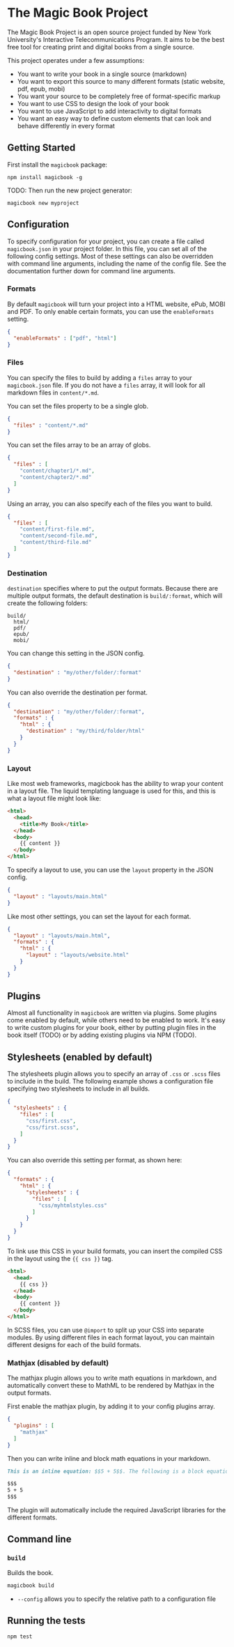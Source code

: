 # The Magic Book Project

The Magic Book Project is an open source project funded by New York University's Interactive Telecommunications Program. It aims to be the best free tool for creating print and digital books from a single source.

This project operates under a few assumptions:

- You want to write your book in a single source (markdown)
- You want to export this source to many different formats (static website, pdf, epub, mobi)
- You want your source to be completely free of format-specific markup
- You want to use CSS to design the look of your book
- You want to use JavaScript to add interactivity to digital formats
- You want an easy way to define custom elements that can look and behave differently in every format

## Getting Started

First install the `magicbook` package:

```
npm install magicbook -g
```

TODO: Then run the new project generator:

```
magicbook new myproject
```

## Configuration

To specify configuration for your project, you can create a file called `magicbook.json` in your project folder. In this file, you can set all of the following config settings. Most of these settings can also be overridden with command line arguments, including the name of the config file. See the documentation further down for command line arguments.

### Formats

By default `magicbook` will turn your project into a HTML website, ePub, MOBI and PDF. To only enable certain formats, you can use the `enableFormats` setting.

```json
{
  "enableFormats" : ["pdf", "html"]
}
```

### Files

You can specify the files to build by adding a `files` array to your `magicbook.json` file. If you do not have a `files` array, it will look for all markdown files in `content/*.md`.

You can set the files property to be a single glob.

```json
{
  "files" : "content/*.md"
}
```

You can set the files array to be an array of globs.

```json
{
  "files" : [
    "content/chapter1/*.md",
    "content/chapter2/*.md"
  ]
}
```

Using an array, you can also specify each of the files you want to build.

```json
{
  "files" : [
    "content/first-file.md",
    "content/second-file.md",
    "content/third-file.md"
  ]
}
```

### Destination

`destination` specifies where to put the output formats. Because there are multiple output formats, the default destination is `build/:format`, which will create the following folders:

```
build/
  html/
  pdf/
  epub/
  mobi/
```

You can change this setting in the JSON config.

```json
{
  "destination" : "my/other/folder/:format"
}
```

You can also override the destination per format.

```json
{
  "destination" : "my/other/folder/:format",
  "formats" : {
    "html" : {
      "destination" : "my/third/folder/html"
    }
  }
}
```

### Layout

Like most web frameworks, magicbook has the ability to wrap your content in a layout file. The liquid templating language is used for this, and this is what a layout file might look like:

```html
<html>
  <head>
    <title>My Book</title>
  </head>
  <body>
    {{ content }}
  </body>
</html>
```

To specify a layout to use, you can use the `layout` property in the JSON config.

```json
{
  "layout" : "layouts/main.html"
}
```

Like most other settings, you can set the layout for each format.

```json
{
  "layout" : "layouts/main.html",
  "formats" : {
    "html" : {
      "layout" : "layouts/website.html"
    }
  }
}
```

## Plugins

Almost all functionality in `magicbook` are written via plugins. Some plugins come enabled by default, while others need to be enabled to work. It's easy to write custom plugins for your book, either by putting plugin files in the book itself (TODO) or by adding existing plugins via NPM (TODO).

## Stylesheets (enabled by default)

The stylesheets plugin allows you to specify an array of `.css` or `.scss` files to include in the build. The following example shows a configuration file specifying two stylesheets to include in all builds.

```json
{
  "stylesheets" : {
    "files" : [
      "css/first.css",
      "css/first.scss",
    ]
  }
}
```

You can also override this setting per format, as shown here:

```json
{
  "formats" : {
    "html" : {
      "stylesheets" : {
        "files" : [
          "css/myhtmlstyles.css"
        ]
      }
    }
  }
}
```

To link use this CSS in your build formats, you can insert the compiled CSS in the layout using the `{{ css }}` tag.

```html
<html>
  <head>
    {{ css }}
  </head>
  <body>
    {{ content }}
  </body>
</html>
```

In SCSS files, you can use `@import` to split up your CSS into separate modules. By using different files in each format layout, you can maintain different designs for each of the build formats.

### Mathjax (disabled by default)

The mathjax plugin allows you to write math equations in markdown, and automatically convert these to MathML to be rendered by Mathjax in the output formats.

First enable the mathjax plugin, by adding it to your config plugins array.

```json
{
  "plugins" : [
    "mathjax"
  ]
}
```

Then you can write inline and block math equations in your markdown.

```md
This is an inline equation: $$5 + 5$$. The following is a block equation:

$$$
5 + 5
$$$
```

The plugin will automatically include the required JavaScript libraries for the different formats.

## Command line

### `build`

Builds the book.

```bash
magicbook build
```

- `--config` allows you to specify the relative path to a configuration file

## Running the tests

`npm test`
